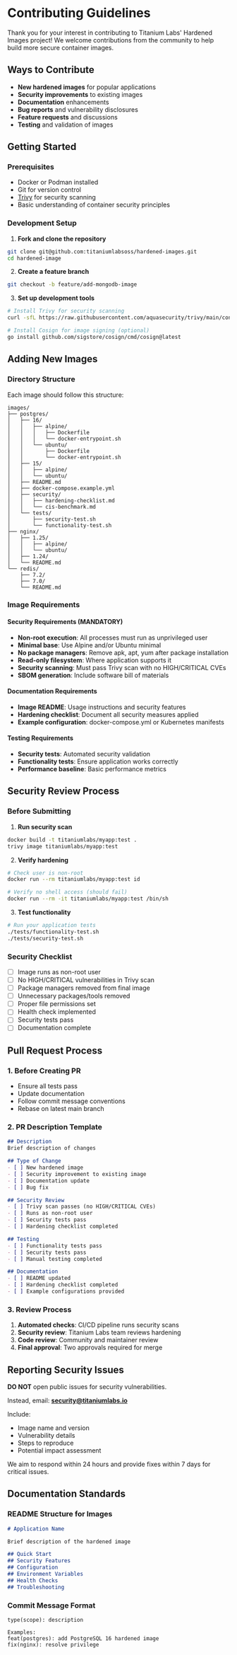 # Contributing Guidelines

Thank you for your interest in contributing to Titanium Labs' Hardened Images project! We welcome contributions from the community to help build more secure container images.

## Ways to Contribute

- **New hardened images** for popular applications
- **Security improvements** to existing images
- **Documentation** enhancements
- **Bug reports** and vulnerability disclosures
- **Feature requests** and discussions
- **Testing** and validation of images

## Getting Started

### Prerequisites

- Docker or Podman installed
- Git for version control
- [Trivy](https://trivy.dev/) for security scanning
- Basic understanding of container security principles

### Development Setup

1. **Fork and clone the repository**
   
```bash
git clone git@github.com:titaniumlabsoss/hardened-images.git
cd hardened-image
```

2. **Create a feature branch**

```bash
git checkout -b feature/add-mongodb-image
```

3. **Set up development tools**

```bash
# Install Trivy for security scanning
curl -sfL https://raw.githubusercontent.com/aquasecurity/trivy/main/contrib/install.sh | sh -s -- -b /usr/local/bin

# Install Cosign for image signing (optional)
go install github.com/sigstore/cosign/cmd/cosign@latest
```

## Adding New Images

### Directory Structure

Each image should follow this structure:

```
images/
├── postgres/
│   ├── 16/
│   │   ├── alpine/
│   │   │   ├── Dockerfile
│   │   │   └── docker-entrypoint.sh
│   │   └── ubuntu/
│   │       ├── Dockerfile
│   │       └── docker-entrypoint.sh
│   ├── 15/
│   │   ├── alpine/
│   │   └── ubuntu/
│   ├── README.md
│   ├── docker-compose.example.yml
│   ├── security/
│   │   ├── hardening-checklist.md
│   │   └── cis-benchmark.md
│   └── tests/
│       ├── security-test.sh
│       └── functionality-test.sh
├── nginx/
│   ├── 1.25/
│   │   ├── alpine/
│   │   └── ubuntu/
│   ├── 1.24/
│   └── README.md
└── redis/
    ├── 7.2/
    ├── 7.0/
    └── README.md
```

### Image Requirements

#### Security Requirements (MANDATORY)

- **Non-root execution**: All processes must run as unprivileged user
- **Minimal base**: Use Alpine and/or Ubuntu minimal
- **No package managers**: Remove apk, apt, yum after package installation
- **Read-only filesystem**: Where application supports it
- **Security scanning**: Must pass Trivy scan with no HIGH/CRITICAL CVEs
- **SBOM generation**: Include software bill of materials

#### Documentation Requirements

- **Image README**: Usage instructions and security features
- **Hardening checklist**: Document all security measures applied
- **Example configuration**: docker-compose.yml or Kubernetes manifests

#### Testing Requirements

- **Security tests**: Automated security validation
- **Functionality tests**: Ensure application works correctly
- **Performance baseline**: Basic performance metrics

## Security Review Process

### Before Submitting

1. **Run security scan**

```bash
docker build -t titaniumlabs/myapp:test .
trivy image titaniumlabs/myapp:test
```

2. **Verify hardening**

```bash
# Check user is non-root
docker run --rm titaniumlabs/myapp:test id

# Verify no shell access (should fail)
docker run --rm -it titaniumlabs/myapp:test /bin/sh
```

3. **Test functionality**

```bash
# Run your application tests
./tests/functionality-test.sh
./tests/security-test.sh
```

### Security Checklist

- [ ] Image runs as non-root user
- [ ] No HIGH/CRITICAL vulnerabilities in Trivy scan
- [ ] Package managers removed from final image
- [ ] Unnecessary packages/tools removed
- [ ] Proper file permissions set
- [ ] Health check implemented
- [ ] Security tests pass
- [ ] Documentation complete

## Pull Request Process

### 1. **Before Creating PR**

- Ensure all tests pass
- Update documentation
- Follow commit message conventions
- Rebase on latest main branch

### 2. **PR Description Template**

```markdown
## Description
Brief description of changes

## Type of Change
- [ ] New hardened image
- [ ] Security improvement to existing image
- [ ] Documentation update
- [ ] Bug fix

## Security Review
- [ ] Trivy scan passes (no HIGH/CRITICAL CVEs)
- [ ] Runs as non-root user
- [ ] Security tests pass
- [ ] Hardening checklist completed

## Testing
- [ ] Functionality tests pass
- [ ] Security tests pass
- [ ] Manual testing completed

## Documentation
- [ ] README updated
- [ ] Hardening checklist completed
- [ ] Example configurations provided
```

### 3. **Review Process**

1. **Automated checks**: CI/CD pipeline runs security scans
2. **Security review**: Titanium Labs team reviews hardening
3. **Code review**: Community and maintainer review
4. **Final approval**: Two approvals required for merge

## Reporting Security Issues

**DO NOT** open public issues for security vulnerabilities.

Instead, email: **security@titaniumlabs.io**

Include:
- Image name and version
- Vulnerability details
- Steps to reproduce
- Potential impact assessment

We aim to respond within 24 hours and provide fixes within 7 days for critical issues.

## Documentation Standards

### README Structure for Images

```markdown
# Application Name

Brief description of the hardened image

## Quick Start
## Security Features
## Configuration
## Environment Variables
## Health Checks
## Troubleshooting
```

### Commit Message Format

```
type(scope): description

Examples:
feat(postgres): add PostgreSQL 16 hardened image
fix(nginx): resolve privilege
```

